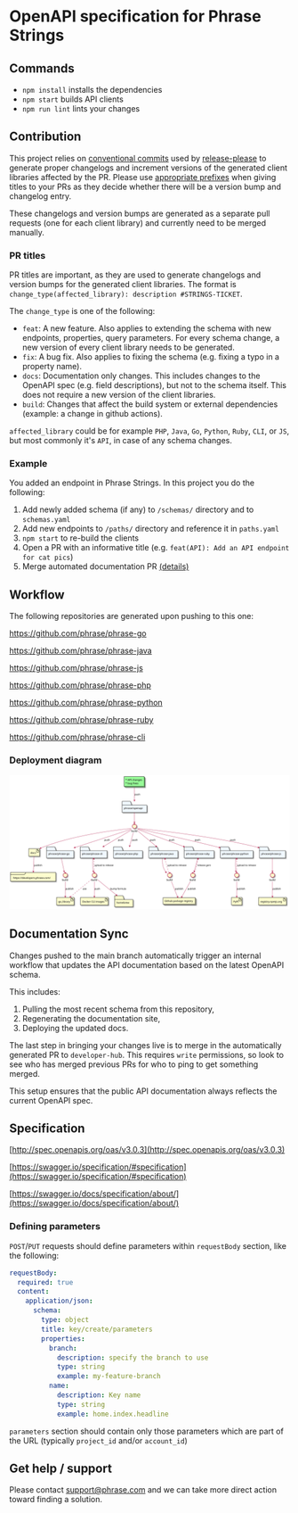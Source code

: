 # OpenAPI specification for Phrase Strings

## Commands

* `npm install` installs the dependencies
* `npm start` builds API clients
* `npm run lint` lints your changes

## Contribution

This project relies on [conventional commits](https://www.conventionalcommits.org) used by [release-please](https://github.com/googleapis/release-please) to generate proper changelogs and increment versions of the generated client libraries affected by the PR. Please use [appropriate prefixes](https://kapeli.com/cheat_sheets/Conventional_Commits.docset/Contents/Resources/Documents/index) when giving titles to your PRs as they decide whether there will be a version bump and changelog entry.

These changelogs and version bumps are generated as a separate pull requests (one for each client library) and currently need to be merged manually.

### PR titles

PR titles are important, as they are used to generate changelogs and version bumps for the generated client libraries. The format is `change_type(affected_library): description #STRINGS-TICKET`.

The `change_type` is one of the following:
* `feat`: A new feature. Also applies to extending the schema with new endpoints, properties, query parameters. For every schema change, a new version of every client library needs to be generated.
* `fix`: A bug fix. Also applies to fixing the schema (e.g. fixing a typo in a property name).
* `docs`: Documentation only changes. This includes changes to the OpenAPI spec (e.g. field descriptions), but not to the schema itself. This does not require a new version of the client libraries.
* `build`: Changes that affect the build system or external dependencies (example: a change in github actions).

`affected_library` could be for example `PHP`, `Java`, `Go`, `Python`, `Ruby`, `CLI`, or `JS`, but most commonly it's `API`, in case of any schema changes.

### Example

You added an endpoint in Phrase Strings. In this project you do the following:

1. Add newly added schema (if any) to `/schemas/` directory and to `schemas.yaml`
2. Add new endpoints to `/paths/` directory and reference it in `paths.yaml`
3. `npm start` to re-build the clients
4. Open a PR with an informative title (e.g. `feat(API): Add an API endpoint for cat pics`)
5. Merge automated documentation PR [(details)](#documentation-sync)

## Workflow

The following repositories are generated upon pushing to this one:

https://github.com/phrase/phrase-go

https://github.com/phrase/phrase-java

https://github.com/phrase/phrase-js

https://github.com/phrase/phrase-php

https://github.com/phrase/phrase-python

https://github.com/phrase/phrase-ruby

https://github.com/phrase/phrase-cli

### Deployment diagram

![Deployment diagram](docs/openapi%20workflow.svg)

## Documentation Sync

Changes pushed to the main branch automatically trigger an internal workflow that updates the API documentation based on the latest OpenAPI schema.

This includes:

1. Pulling the most recent schema from this repository,
2. Regenerating the documentation site,
3. Deploying the updated docs.

The last step in bringing your changes live is to merge in the automatically generated PR to `developer-hub`. This requires `write` permissions, so look to see who has merged previous PRs for who to ping to get something merged.

This setup ensures that the public API documentation always reflects the current OpenAPI spec.

## Specification

[http://spec.openapis.org/oas/v3.0.3](http://spec.openapis.org/oas/v3.0.3)

[https://swagger.io/specification/#specification](https://swagger.io/specification/#specification)

[https://swagger.io/docs/specification/about/](https://swagger.io/docs/specification/about/)

### Defining parameters

`POST`/`PUT` requests should define parameters within `requestBody` section, like the following:

```yaml
requestBody:
  required: true
  content:
    application/json:
      schema:
        type: object
        title: key/create/parameters
        properties:
          branch:
            description: specify the branch to use
            type: string
            example: my-feature-branch
          name:
            description: Key name
            type: string
            example: home.index.headline
```

`parameters` section should contain only those parameters which are part of the URL (typically `project_id` and/or `account_id`)

## Get help / support

Please contact [support@phrase.com](mailto:support@phrase.com?subject=[GitHub]%20openapi) and we can take more direct action toward finding a solution.
